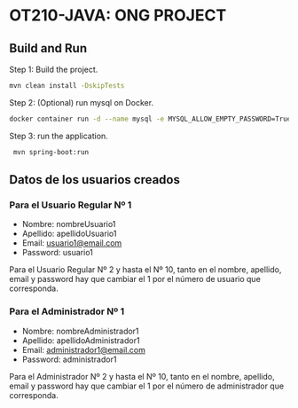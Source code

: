# OT210-JAVA: ONG PROJECT

## Build and Run

Step 1: Build the project.

```sh
mvn clean install -DskipTests
```

Step 2: (Optional) run mysql on Docker.

```sh
docker container run -d --name mysql -e MYSQL_ALLOW_EMPTY_PASSWORD=True -p 3306:3306 mysql
```

Step 3: run the application.

```sh
 mvn spring-boot:run 
```
## Datos de los usuarios creados

### **Para el Usuario Regular Nº 1**

* Nombre: nombreUsuario1
* Apellido: apellidoUsuario1
* Email: usuario1@email.com
* Password: usuario1

Para el Usuario Regular Nº 2 y hasta el Nº 10, tanto en el nombre, 
apellido, email y password hay que cambiar el 1 por el número de
usuario que corresponda.

### **Para el Administrador Nº 1**

* Nombre: nombreAdministrador1
* Apellido: apellidoAdministrador1
* Email: administrador1@email.com
* Password: administrador1

Para el Administrador Nº 2 y hasta el Nº 10, tanto en el nombre,
apellido, email y password hay que cambiar el 1 por el número de
administrador que corresponda.





